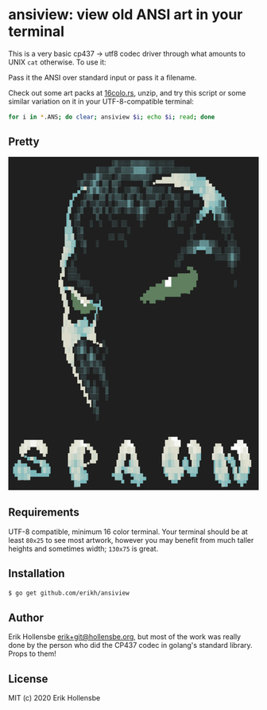 # ansiview: view old ANSI art in your terminal

This is a very basic cp437 -> utf8 codec driver through what amounts to UNIX
`cat` otherwise. To use it:

Pass it the ANSI over standard input or pass it a filename.

Check out some art packs at [16colo.rs](https://16colo.rs), unzip, and try this script
or some similar variation on it in your UTF-8-compatible terminal:

```bash
for i in *.ANS; do clear; ansiview $i; echo $i; read; done
```

## Pretty

![](spawn.png)

## Requirements

UTF-8 compatible, minimum 16 color terminal. Your terminal should be at least
`80x25` to see most artwork, however you may benefit from much taller heights
and sometimes width; `130x75` is great.

## Installation

```bash
$ go get github.com/erikh/ansiview
```

## Author

Erik Hollensbe <erik+git@hollensbe.org>, but most of the work was really done
by the person who did the CP437 codec in golang's standard library. Props to
them!

## License

MIT (c) 2020 Erik Hollensbe
